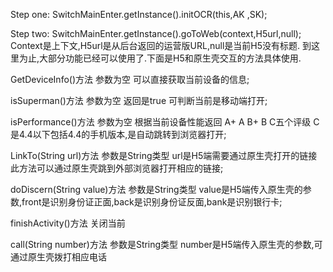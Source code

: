 

Step one:
SwitchMainEnter.getInstance().initOCR(this,AK ,SK); 

Step two:
SwitchMainEnter.getInstance().goToWeb(context,H5url,null);
Context是上下文,H5url是从后台返回的运营版URL,null是当前H5没有标题.
到这里为止,大部分功能已经可以使用了.下面是H5和原生壳交互的方法具体使用.


GetDeviceInfo()方法 参数为空 可以直接获取当前设备的信息;

isSuperman()方法 参数为空 返回是true 可判断当前是移动端打开;

isPerformance()方法 参数为空 根据当前设备性能返回 A+ A B+ B C五个评级 C是4.4以下包括4.4的手机版本,是自动跳转到浏览器打开;

LinkTo(String url)方法 参数是String类型 url是H5端需要通过原生壳打开的链接 此方法可以通过原生壳跳到外部浏览器打开相应的链接; 

doDiscern(String value)方法 参数是String类型 value是H5端传入原生壳的参数,front是识别身份证正面,back是识别身份证反面,bank是识别银行卡;


finishActivity()方法 关闭当前

call(String number)方法 参数是String类型 number是H5端传入原生壳的参数,可通过原生壳拨打相应电话
















